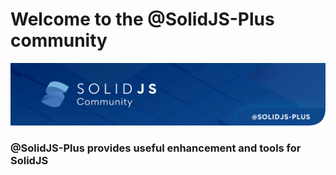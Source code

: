 # Welcome to the @SolidJS-Plus community

![@SolidJS-Plus banner](/assets/banner.svg)

### **@SolidJS-Plus** provides useful enhancement and tools for **SolidJS**
